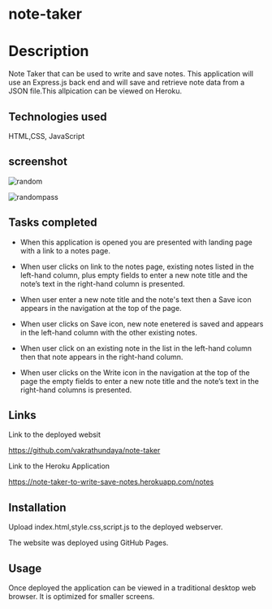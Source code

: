 # note-taker

# Description

 Note Taker that can be used to write and save notes. This application will use an Express.js back end and will save and retrieve note data from a JSON file.This allpication can be viewed on Heroku.



Technologies used
-----------------

HTML,CSS, JavaScript

screenshot
----------

![random](https://user-images.githubusercontent.com/94205464/146275481-65f49e85-c15e-4926-95eb-54de0c32ed12.jpeg)


![randompass](https://user-images.githubusercontent.com/94205464/152259467-659387a2-9e75-479d-a6a4-b492a4139372.jpeg)


Tasks completed
---------------

* When this application is opened you are presented with landing page with a link to a notes page.

* When user clicks on link to the notes page, existing notes listed in the left-hand column, plus empty fields to enter a new note title and the note’s text in the right-hand column is presented.

* When user enter a new note title and the note's text then a Save icon appears in the navigation at the top of the page.
* When user clicks on Save icon, new note enetered is saved and appears in the left-hand column with the other existing notes.
* When user click on an existing note in the list in the left-hand column then that note appears in the right-hand column.
* When user clicks on the Write icon in the navigation at the top of the page the empty fields to enter a new note title and the note’s
  text in the right-hand columns is presented.

Links
------

Link to the deployed websit

https://github.com/vakrathundaya/note-taker

Link to the Heroku Application

https://note-taker-to-write-save-notes.herokuapp.com/notes

Installation
------------
Upload index.html,style.css,script.js to the deployed webserver. 

The website was deployed using GitHub Pages.

Usage
-----
Once deployed the application can be viewed in a traditional desktop web browser. It is optimized for smaller screens.
